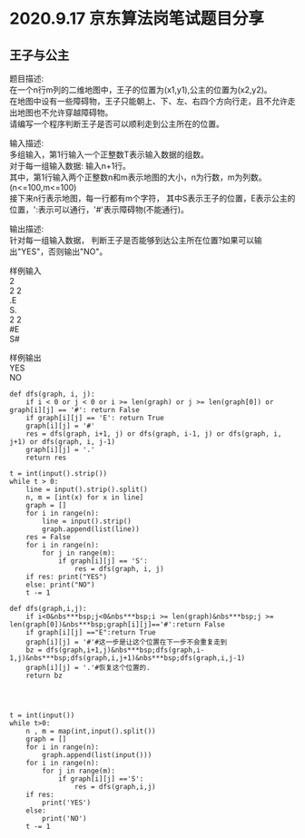 # 2020.9.17 京东算法岗笔试题目分享

## 王子与公主

题目描述:\
在一个n行m列的二维地图中，王子的位置为(x1,y1),公主的位置为(x2,y2)。\
在地图中设有一些障碍物，王子只能朝上、下、左、右四个方向行走，且不允许走出地图也不允许穿越障碍物。\
请编写一个程序判断王子是否可以顺利走到公主所在的位置。

输入描述:\
多组输入，第1行输入一个正整数T表示输入数据的组数。\
对于每一组输入数据: 输入n+1行。\
其中，第1行输入两个正整数n和m表示地图的大小，n为行数，m为列数。(n<=100,m<=100)\
接下来n行表示地图，每一行都有m个字符， 其中S表示王子的位置，E表示公主的位置，':表示可以通行，'#'表示障碍物(不能通行)。

输出描述:\
针对每一组输入数据， 判断王子是否能够到达公主所在位置?如果可以输出"YES"，否则输出"NO"。

样例输入\
2\
2 2\
.E\
S.\
2 2\
#E\
S#

样例输出\
YES \
NO

```
def dfs(graph, i, j):
    if i < 0 or j < 0 or i >= len(graph) or j >= len(graph[0]) or graph[i][j] == '#': return False
    if graph[i][j] == 'E': return True
    graph[i][j] = '#'
    res = dfs(graph, i+1, j) or dfs(graph, i-1, j) or dfs(graph, i, j+1) or dfs(graph, i, j-1)
    graph[i][j] = '.'
    return res

t = int(input().strip())
while t > 0:
    line = input().strip().split()
    n, m = [int(x) for x in line]
    graph = []
    for i in range(n):
        line = input().strip()
        graph.append(list(line))
    res = False
    for i in range(n):
        for j in range(m):
            if graph[i][j] == 'S':
                res = dfs(graph, i, j)
    if res: print("YES")
    else: print("NO")
    t -= 1
```
```
def dfs(graph,i,j):
    if i<0&nbs***bsp;j<0&nbs***bsp;i >= len(graph)&nbs***bsp;j >= len(graph[0])&nbs***bsp;graph[i][j]=='#':return False
    if graph[i][j] =="E":return True
    graph[i][j] = '#'#这一步是让这个位置在下一步不会重复走到
    bz = dfs(graph,i+1,j)&nbs***bsp;dfs(graph,i-1,j)&nbs***bsp;dfs(graph,i,j+1)&nbs***bsp;dfs(graph,i,j-1)
    graph[i][j] = '.'#恢复这个位置的.
    return bz




t = int(input())
while t>0:
    n , m = map(int,input().split())
    graph = []
    for i in range(n):
        graph.append(list(input()))
    for i in range(n):
        for j in range(m):
            if graph[i][j] =='S':
                res = dfs(graph,i,j)
    if res:
        print('YES')
    else:
        print('NO')
    t -= 1
```
